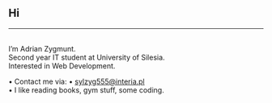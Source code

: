 <h2>Hi</h2><hr><br> 
I’m Adrian Zygmunt. <br>
Second year IT student at University of Silesia. <br>
Interested in Web Development. <br>

• Contact me via: • sylzyg555@interia.pl <br>
• I like reading books, gym stuff, some coding.
